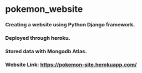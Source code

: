 # pokemon_website
### Creating a website using Python Django framework.
### Deployed through heroku.
### Stored data with Mongodb Atlas.
### Website Link: https://pokemon-site.herokuapp.com/

